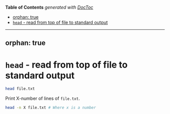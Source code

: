 <!-- START doctoc generated TOC please keep comment here to allow auto update -->
<!-- DON'T EDIT THIS SECTION, INSTEAD RE-RUN doctoc TO UPDATE -->
**Table of Contents**  *generated with [DocToc](https://github.com/thlorenz/doctoc)*

  - [orphan: true](#orphan-true)
- [`head` - read from top of file to standard output](#head---read-from-top-of-file-to-standard-output)

<!-- END doctoc generated TOC please keep comment here to allow auto update -->

---
orphan: true
---

# `head` - read from top of file to standard output

```bash
head file.txt
```

Print X-number of lines of `file.txt`.

```bash
head -n X file.txt # Where x is a number 
```